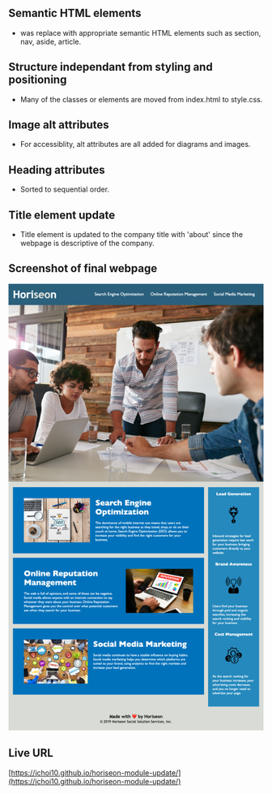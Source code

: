## Semantic HTML elements

* <Div> was replace with appropriate semantic HTML elements such as section, nav, aside, article.

## Structure independant from styling and positioning

* Many of the classes or elements are moved from index.html to style.css.

## Image alt attributes

* For accessiblity, alt attributes are all added for diagrams and images.

## Heading attributes

* Sorted to sequential order.

## Title element update

* Title element is updated to the company title with 'about' since the webpage is descriptive of the company.

## Screenshot of final webpage

![screenshot](/assets/images/_Users_michaelchoi_Documents_git-init_module1-challenge_index.html.png)

## Live URL

[https://jchoi10.github.io/horiseon-module-update/](https://jchoi10.github.io/horiseon-module-update/)